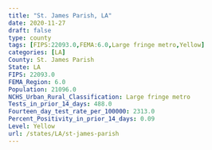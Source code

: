 ```yaml
---
title: "St. James Parish, LA"
date: 2020-11-27
draft: false
type: county
tags: [FIPS:22093.0,FEMA:6.0,Large fringe metro,Yellow]
categories: [LA]
County: St. James Parish
State: LA
FIPS: 22093.0
FEMA_Region: 6.0
Population: 21096.0
NCHS_Urban_Rural_Classification: Large fringe metro
Tests_in_prior_14_days: 488.0
Fourteen_day_test_rate_per_100000: 2313.0
Percent_Positivity_in_prior_14_days: 0.09
Level: Yellow
url: /states/LA/st-james-parish
---
```



